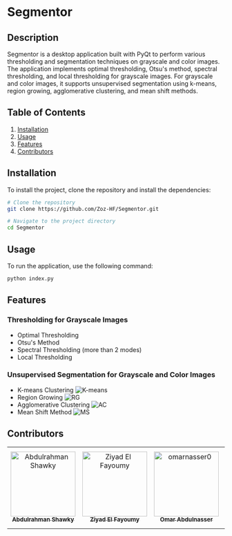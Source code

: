 # Segmentor
## Description
Segmentor is a desktop application built with PyQt to perform various thresholding and segmentation techniques on grayscale and color images. The application implements optimal thresholding, Otsu's method, spectral thresholding, and local thresholding for grayscale images. For grayscale and color images, it supports unsupervised segmentation using k-means, region growing, agglomerative clustering, and mean shift methods.

## Table of Contents
1. [Installation](#installation)
2. [Usage](#usage)
3. [Features](#features)
4. [Contributors](#Contributors)

## Installation
To install the project, clone the repository and install the dependencies:

```bash
# Clone the repository
git clone https://github.com/Zoz-HF/Segmentor.git

# Navigate to the project directory
cd Segmentor
```

## Usage
To run the application, use the following command:

```bash
python index.py
```

## Features
### Thresholding for Grayscale Images
- Optimal Thresholding
- Otsu's Method
- Spectral Thresholding (more than 2 modes)
- Local Thresholding

### Unsupervised Segmentation for Grayscale and Color Images
- K-means Clustering
  ![K-means](assets/km.png)
- Region Growing
  ![RG](assets/rg1.png)
- Agglomerative Clustering
  ![AC](assets/agl.png)
- Mean Shift Method
  ![MS](assets/ms.png)

## Contributors <a name = "contributors"></a>
<table>
  <tr>
    <td align="center">
    <a href="https://github.com/AbdulrahmanGhitani" target="_black">
    <img src="https://avatars.githubusercontent.com/u/114954706?v=4" width="150px;" alt="Abdulrahman Shawky"/>
    <br />
    <sub><b>Abdulrahman Shawky</b></sub></a>
    </td>
  <td align="center">
    <a href="https://github.com/Ziyad-HF" target="_black">
    <img src="https://avatars.githubusercontent.com/u/99608059?v=4" width="150px;" alt="Ziyad El Fayoumy"/>
    <br />
    <sub><b>Ziyad El Fayoumy</b></sub></a>
    </td>
<td align="center">
    <a href="https://github.com/omarnasser0" target="_black">
    <img src="https://avatars.githubusercontent.com/u/100535160?v=4" width="150px;" alt="omarnasser0"/>
    <br />
    <sub><b>Omar Abdulnasser</b></sub></a>
    </td>
    <td align="center">
    <a href="https://github.com/MohamedSayedDiab" target="_black">
    <img src="https://avatars.githubusercontent.com/u/90231744?v=4" width="150px;" alt="Mohammed Sayed Diab"/>
    <br />
    <sub><b>Mohammed Sayed Diab</b></sub></a>
    </td>
     <td align="center">
    <a href="https://github.com/RushingBlast" target="_black">
    <img src="https://avatars.githubusercontent.com/u/96780345?v=4" width="150px;" alt="Assem Hussein"/>
    <br />
    <sub><b>Assem Hussein</b></sub></a>
    </td>
      </tr>
 </table>
